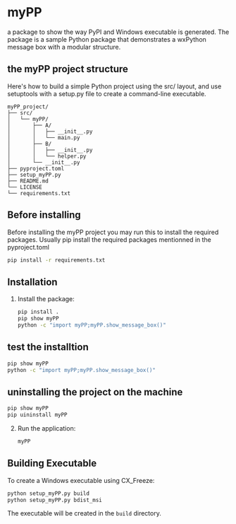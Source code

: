 # myPP
a package to show the way PyPI and Windows executable is generated.
The package is a sample Python package that demonstrates a wxPython message box with a modular structure.

## the myPP project structure 
Here's how to build a simple Python project using the src/ layout, and use setuptools with a setup.py file to create a command-line executable.
```
myPP_project/
├── src/
│   └── myPP/
│       ├── A/
│       │   ├── __init__.py
│       │   └── main.py
│       ├── B/
│       │   ├── __init__.py
│       │   └── helper.py
│       └── __init__.py
├── pyproject.toml
├── setup_myPP.py
├── README.md
└── LICENSE
└── requirements.txt
```
## Before installing
Before installing the myPP project you may run this to install the required packages.
Usually pip install the required packages mentionned in the pyproject.toml
```bash
pip install -r requirements.txt
```


## Installation

1. Install the package:
   ```bash
   pip install .
   pip show myPP
   python -c "import myPP;myPP.show_message_box()"
   ```
## test the installtion 

   ```bash
   pip show myPP
   python -c "import myPP;myPP.show_message_box()"
   ```
## uninstalling the project on the machine 

   ```bash
   pip show myPP
   pip uininstall myPP
   ```
 
2. Run the application:
   ```bash
   myPP
   ```

## Building Executable

To create a Windows executable using CX_Freeze:

```bash
python setup_myPP.py build   
python setup_myPP.py bdist_msi
```

The executable will be created in the `build` directory.

